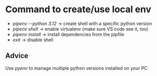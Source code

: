 # Command to create/use local env

- _pipenv --python 3.12_ -> create shell with a specific python version
- _pipenv shell_ -> enable virtualenv (make sure VS code see it, too) 
- _pipenv install_ -> install dependencies from the pipfile
- _exit_ -> disable shell


## Advice

Use *pyenv* to manage multiple python versions installed on your PC